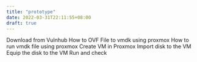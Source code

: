 ```yaml
---
title: "prototype"
date: 2022-03-31T22:11:55+08:00
draft: true
---
```


Download from Vulnhub
How to OVF File to vmdk using proxmox 
How to run vmdk file using proxmox
Create VM in Proxmox
Import disk to the VM 
Equip the disk to the VM 
Run and check

